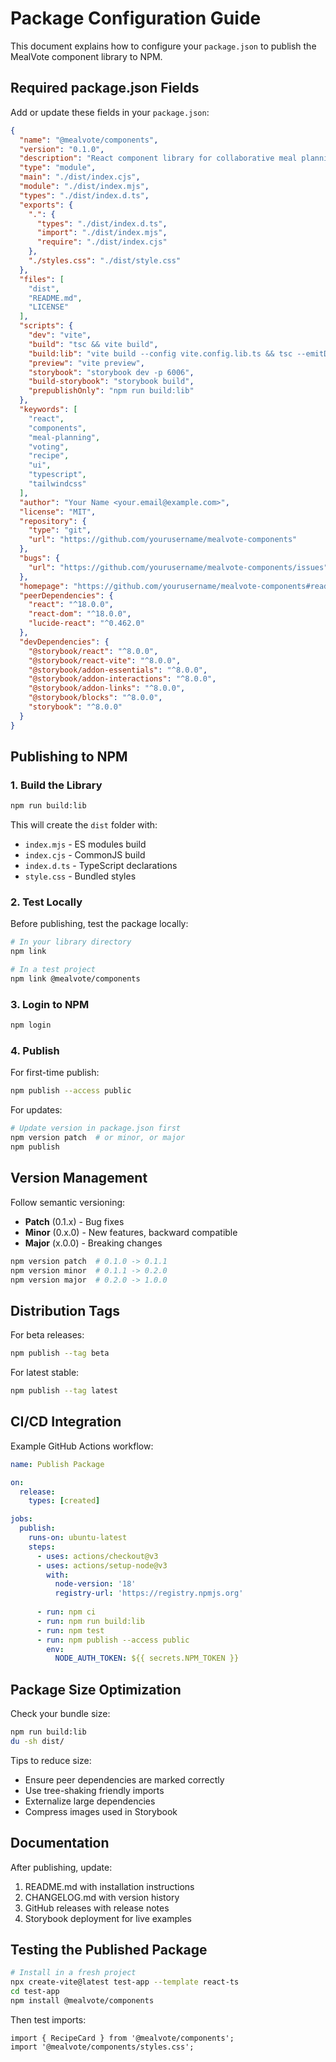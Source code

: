 # Package Configuration Guide

This document explains how to configure your `package.json` to publish the MealVote component library to NPM.

## Required package.json Fields

Add or update these fields in your `package.json`:

```json
{
  "name": "@mealvote/components",
  "version": "0.1.0",
  "description": "React component library for collaborative meal planning and voting",
  "type": "module",
  "main": "./dist/index.cjs",
  "module": "./dist/index.mjs",
  "types": "./dist/index.d.ts",
  "exports": {
    ".": {
      "types": "./dist/index.d.ts",
      "import": "./dist/index.mjs",
      "require": "./dist/index.cjs"
    },
    "./styles.css": "./dist/style.css"
  },
  "files": [
    "dist",
    "README.md",
    "LICENSE"
  ],
  "scripts": {
    "dev": "vite",
    "build": "tsc && vite build",
    "build:lib": "vite build --config vite.config.lib.ts && tsc --emitDeclarationOnly --outDir dist",
    "preview": "vite preview",
    "storybook": "storybook dev -p 6006",
    "build-storybook": "storybook build",
    "prepublishOnly": "npm run build:lib"
  },
  "keywords": [
    "react",
    "components",
    "meal-planning",
    "voting",
    "recipe",
    "ui",
    "typescript",
    "tailwindcss"
  ],
  "author": "Your Name <your.email@example.com>",
  "license": "MIT",
  "repository": {
    "type": "git",
    "url": "https://github.com/yourusername/mealvote-components"
  },
  "bugs": {
    "url": "https://github.com/yourusername/mealvote-components/issues"
  },
  "homepage": "https://github.com/yourusername/mealvote-components#readme",
  "peerDependencies": {
    "react": "^18.0.0",
    "react-dom": "^18.0.0",
    "lucide-react": "^0.462.0"
  },
  "devDependencies": {
    "@storybook/react": "^8.0.0",
    "@storybook/react-vite": "^8.0.0",
    "@storybook/addon-essentials": "^8.0.0",
    "@storybook/addon-interactions": "^8.0.0",
    "@storybook/addon-links": "^8.0.0",
    "@storybook/blocks": "^8.0.0",
    "storybook": "^8.0.0"
  }
}
```

## Publishing to NPM

### 1. Build the Library

```bash
npm run build:lib
```

This will create the `dist` folder with:
- `index.mjs` - ES modules build
- `index.cjs` - CommonJS build
- `index.d.ts` - TypeScript declarations
- `style.css` - Bundled styles

### 2. Test Locally

Before publishing, test the package locally:

```bash
# In your library directory
npm link

# In a test project
npm link @mealvote/components
```

### 3. Login to NPM

```bash
npm login
```

### 4. Publish

For first-time publish:

```bash
npm publish --access public
```

For updates:

```bash
# Update version in package.json first
npm version patch  # or minor, or major
npm publish
```

## Version Management

Follow semantic versioning:

- **Patch** (0.1.x) - Bug fixes
- **Minor** (0.x.0) - New features, backward compatible
- **Major** (x.0.0) - Breaking changes

```bash
npm version patch  # 0.1.0 -> 0.1.1
npm version minor  # 0.1.1 -> 0.2.0
npm version major  # 0.2.0 -> 1.0.0
```

## Distribution Tags

For beta releases:

```bash
npm publish --tag beta
```

For latest stable:

```bash
npm publish --tag latest
```

## CI/CD Integration

Example GitHub Actions workflow:

```yaml
name: Publish Package

on:
  release:
    types: [created]

jobs:
  publish:
    runs-on: ubuntu-latest
    steps:
      - uses: actions/checkout@v3
      - uses: actions/setup-node@v3
        with:
          node-version: '18'
          registry-url: 'https://registry.npmjs.org'
      
      - run: npm ci
      - run: npm run build:lib
      - run: npm test
      - run: npm publish --access public
        env:
          NODE_AUTH_TOKEN: ${{ secrets.NPM_TOKEN }}
```

## Package Size Optimization

Check your bundle size:

```bash
npm run build:lib
du -sh dist/
```

Tips to reduce size:
- Ensure peer dependencies are marked correctly
- Use tree-shaking friendly imports
- Externalize large dependencies
- Compress images used in Storybook

## Documentation

After publishing, update:
1. README.md with installation instructions
2. CHANGELOG.md with version history
3. GitHub releases with release notes
4. Storybook deployment for live examples

## Testing the Published Package

```bash
# Install in a fresh project
npx create-vite@latest test-app --template react-ts
cd test-app
npm install @mealvote/components
```

Then test imports:

```tsx
import { RecipeCard } from '@mealvote/components';
import '@mealvote/components/styles.css';
```
